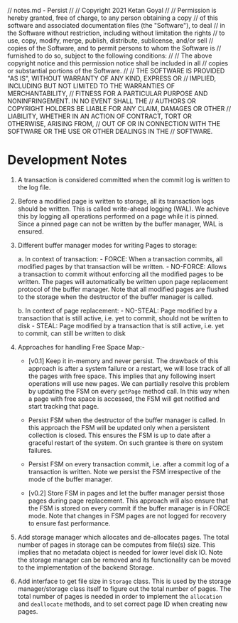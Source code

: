 // notes.md - Persist
// 
// Copyright 2021 Ketan Goyal
// 
// Permission is hereby granted, free of charge, to any person obtaining a copy
// of this software and associated documentation files (the "Software"), to deal
// in the Software without restriction, including without limitation the rights
// to use, copy, modify, merge, publish, distribute, sublicense, and/or sell
// copies of the Software, and to permit persons to whom the Software is
// furnished to do so, subject to the following conditions:
// 
// The above copyright notice and this permission notice shall be included in all
// copies or substantial portions of the Software.
// 
// THE SOFTWARE IS PROVIDED "AS IS", WITHOUT WARRANTY OF ANY KIND, EXPRESS OR
// IMPLIED, INCLUDING BUT NOT LIMITED TO THE WARRANTIES OF MERCHANTABILITY,
// FITNESS FOR A PARTICULAR PURPOSE AND NONINFRINGEMENT. IN NO EVENT SHALL THE
// AUTHORS OR COPYRIGHT HOLDERS BE LIABLE FOR ANY CLAIM, DAMAGES OR OTHER
// LIABILITY, WHETHER IN AN ACTION OF CONTRACT, TORT OR OTHERWISE, ARISING FROM,
// OUT OF OR IN CONNECTION WITH THE SOFTWARE OR THE USE OR OTHER DEALINGS IN THE
// SOFTWARE.

# Development Notes

1. A transaction is considered committed when the commit log is written to the log file.

2. Before a modified page is written to storage, all its transaction logs should be written. This is called write-ahead logging (WAL). We achieve this by logging all operations performed on a page while it is pinned. Since a pinned page can not be written by the buffer manager, WAL is ensured.

3. Different buffer manager modes for writing Pages to storage:

    a. In context of transaction:
        - FORCE: When a transaction commits, all modified pages by that transaction will be written.
        - NO-FORCE: Allows a transaction to commit without enforcing all the modified pages to be written. The pages will automatically be written upon page replacement protocol of the buffer manager. Note that all modified pages are flushed to the storage when the destructor of the buffer manager is called.

    b. In context of page replacement:
        - NO-STEAL: Page modified by a transaction that is still active, i.e. yet to commit, should not be written to disk
        - STEAL: Page modified by a transaction that is still active, i.e. yet to commit, can still be written to disk

4. Approaches for handling Free Space Map:-

    - [v0.1] Keep it in-memory and never persist. The drawback of this approach is after a system failure or a restart, we will lose track of all the pages with free space. This implies that any following insert operations will use new pages. We can partially resolve this problem by updating the FSM on every `getPage` method call. In this way when a page with free space is accessed, the FSM will get notified and start tracking that page.

    - Persist FSM when the destructor of the buffer manager is called. In this approach the FSM will be updated only when a persistent collection is closed. This ensures the FSM is up to date after a graceful restart of the system. On such grantee is there on system failures.

    - Persist FSM on every transaction commit, i.e. after a commit log of a transaction is written. Note we persist the FSM irrespective of the mode of the buffer manager.

    - [v0.2] Store FSM in pages and let the buffer manager persist those pages during page replacement. This approach will also ensure that the FSM is stored on every commit if the buffer manager is in FORCE mode. Note that changes in FSM pages are not logged for recovery to ensure fast performance.

5. Add storage manager which allocates and de-allocates pages. The total number of pages in storage can be computes from file(s) size. This implies that no metadata object is needed for lower level disk IO. Note the storage manager can be removed and its functionality can be moved to the implementation of the backend Storage.

6. Add interface to get file size in `Storage` class. This is used by the storage manager/storage class itself to figure out the total number of pages. The total number of pages is needed in order to implement the `allocation` and `deallocate` methods, and to set correct page ID when creating new pages.
